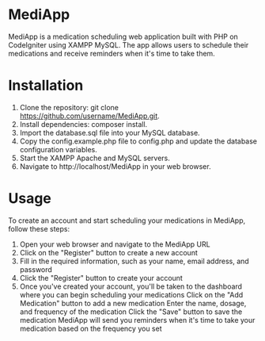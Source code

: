 # MediApp

MediApp is a medication scheduling web application built with PHP on CodeIgniter using XAMPP MySQL. The app allows users to schedule their medications and receive reminders when it's time to take them.
# Installation
1. Clone the repository: git clone https://github.com/username/MediApp.git.
2. Install dependencies: composer install.
3. Import the database.sql file into your MySQL database.
4. Copy the config.example.php file to config.php and update the database configuration variables.
5. Start the XAMPP Apache and MySQL servers.
6. Navigate to http://localhost/MediApp in your web browser.
# Usage  
To create an account and start scheduling your medications in MediApp, follow these steps:

1. Open your web browser and navigate to the MediApp URL
2. Click on the "Register" button to create a new account
3. Fill in the required information, such as your name, email address, and password
4. Click the "Register" button to create your account
5. Once you've created your account, you'll be taken to the dashboard where you can begin scheduling your medications
Click on the "Add Medication" button to add a new medication
Enter the name, dosage, and frequency of the medication
Click the "Save" button to save the medication
MediApp will send you reminders when it's time to take your medication based on the frequency you set
